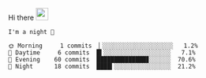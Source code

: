 Hi there <img src="https://media.giphy.com/media/hvRJCLFzcasrR4ia7z/giphy.gif" width="25px">

<!--START_SECTION:productive-box-in-readme-->
```text
I'm a night 🦉

🌞 Morning     1 commits  ▏░░░░░░░░░░░░░░░░░░░░   1.2%
🌆 Daytime     6 commits  █▍░░░░░░░░░░░░░░░░░░░   7.1%
🌃 Evening    60 commits  ██████████████▊░░░░░░  70.6%
🌙 Night      18 commits  ████▍░░░░░░░░░░░░░░░░  21.2%
```
<!--END_SECTION:productive-box-in-readme-->
